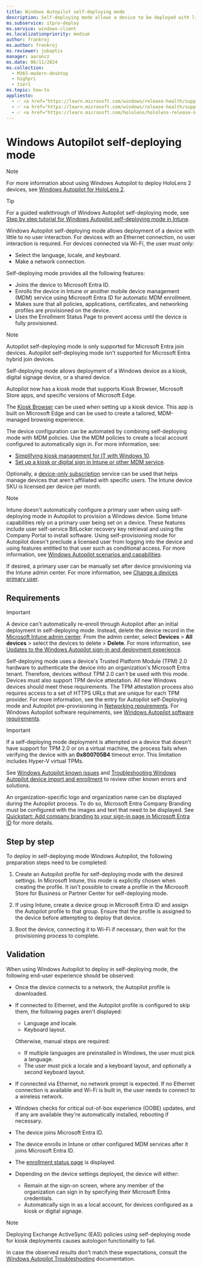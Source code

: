 ```yaml
---
title: Windows Autopilot self-deploying mode
description: Self-deploying mode allows a device to be deployed with little to no user interaction. This mode is designed to deploy Windows as a kiosk, digital signage device, or a shared device.
ms.subservice: itpro-deploy
ms.service: windows-client
ms.localizationpriority: medium
author: frankroj
ms.author: frankroj
ms.reviewer: jubaptis
manager: aaroncz
ms.date: 06/11/2024
ms.collection:
  - M365-modern-desktop
  - highpri
  - tier1
ms.topic: how-to
appliesto:
  - ✅ <a href="https://learn.microsoft.com/windows/release-health/supported-versions-windows-client" target="_blank">Windows 11</a>
  - ✅ <a href="https://learn.microsoft.com/windows/release-health/supported-versions-windows-client" target="_blank">Windows 10</a>
  - ✅ <a href="https://learn.microsoft.com/hololens/hololens-release-notes" target="_blank">Windows Holographic</a>
---
```


# Windows Autopilot self-deploying mode

> [!NOTE]
>
> For more information about using Windows Autopilot to deploy HoloLens 2 devices, see [Windows Autopilot for HoloLens 2](/hololens/hololens2-autopilot).

> [!TIP]
>
> For a guided walkthrough of Windows Autopilot self-deploying mode, see [Step by step tutorial for Windows Autopilot self-deploying mode in Intune](tutorial/self-deploying/self-deploying-workflow.md).

Windows Autopilot self-deploying mode allows deployment of a device with little to no user interaction. For devices with an Ethernet connection, no user interaction is required. For devices connected via Wi-Fi, the user must only:

- Select the language, locale, and keyboard.
- Make a network connection.

Self-deploying mode provides all the following features:

- Joins the device to Microsoft Entra ID.
- Enrolls the device in Intune or another mobile device management (MDM) service using Microsoft Entra ID for automatic MDM enrollment.
- Makes sure that all policies, applications, certificates, and networking profiles are provisioned on the device.
- Uses the Enrollment Status Page to prevent access until the device is fully provisioned.

> [!NOTE]
>
> Autopilot self-deploying mode is only supported for Microsoft Entra join devices. Autopilot self-deploying mode isn't supported for Microsoft Entra hybrid join devices.

Self-deploying mode allows deployment of a Windows device as a kiosk, digital signage device, or a shared device.

Autopilot now has a kiosk mode that supports Kiosk Browser, Microsoft Store apps, and specific versions of Microsoft Edge.

The [Kiosk Browser](https://www.microsoft.com/p/kiosk-browser/9ngb5s5xg2kp?rtc=1&activetab=pivot:overviewtab) can be used when setting up a kiosk device. This app is built on Microsoft Edge and can be used to create a tailored, MDM-managed browsing experience.

The device configuration can be automated by combining self-deploying mode with MDM policies. Use the MDM policies to create a local account configured to automatically sign in. For more information, see:

- [Simplifying kiosk management for IT with Windows 10](https://techcommunity.microsoft.com/t5/windows-it-pro-blog/simplifying-kiosk-management-for-it-with-windows-10/ba-p/187691).
- [Set up a kiosk or digital sign in Intune or other MDM service](/windows/configuration/setup-kiosk-digital-signage#set-up-a-kiosk-or-digital-sign-in-intune-or-other-mdm-service).

Optionally, a [device-only subscription](https://techcommunity.microsoft.com/t5/microsoft-endpoint-manager-blog/microsoft-intune-announces-device-only-subscription-for-shared/ba-p/280817) service can be used that helps manage devices that aren't affiliated with specific users. The Intune device SKU is licensed per device per month.

> [!NOTE]
>
> Intune doesn't automatically configure a primary user when using self-deploying mode in Autopilot to provision a Windows device. Some Intune capabilities rely on a primary user being set on a device. These features include user self-service BitLocker recovery key retrieval and using the Company Portal to install software. Using self-provisioning mode for Autopilot doesn't preclude a licensed user from logging into the device and using features entitled to that user such as conditional access. For more information, see [Windows Autopilot scenarios and capabilities](windows-autopilot-scenarios.md).
>
> If desired, a primary user can be manually set after device provisioning via the Intune admin center. For more information, see [Change a devices primary user](/mem/intune/remote-actions/find-primary-user#change-a-devices-primary-user).

## Requirements

> [!IMPORTANT]
>
> A device can't automatically re-enroll through Autopilot after an initial deployment in self-deploying mode. Instead, delete the device record in the [Microsoft Intune admin center](https://go.microsoft.com/fwlink/?linkid=2109431). From the admin center, select **Devices** > **All devices** > select the devices to delete > **Delete**. For more information, see [Updates to the Windows Autopilot sign-in and deployment experience](https://techcommunity.microsoft.com/t5/intune-customer-success/updates-to-the-windows-autopilot-sign-in-and-deployment/ba-p/2848452).

Self-deploying mode uses a device's Trusted Platform Module (TPM) 2.0 hardware to authenticate the device into an organization's Microsoft Entra tenant. Therefore, devices without TPM 2.0 can't be used with this mode. Devices must also support TPM device attestation. All new Windows devices should meet these requirements. The TPM attestation process also requires access to a set of HTTPS URLs that are unique for each TPM provider. For more information, see the entry for Autopilot self-Deploying mode and Autopilot pre-provisioning in [Networking requirements](requirements.md?tabs=networking#autopilot-self-deploying-mode-and-autopilot-pre-provisioning). For Windows Autopilot software requirements, see [Windows Autopilot software requirements](./requirements.md?tabs=software).

> [!IMPORTANT]
>
> If a self-deploying mode deployment is attempted on a device that doesn't have support for TPM 2.0 or on a virtual machine, the process fails when verifying the device with an **0x800705B4** timeout error. This limitation includes Hyper-V virtual TPMs.
>
> See [Windows Autopilot known issues](known-issues.md) and [Troubleshooting Windows Autopilot device import and enrollment](troubleshoot-faq#troubleshooting-windows-autopilot-device-import-and-enrollment) to review other known errors and solutions.

An organization-specific logo and organization name can be displayed during the Autopilot process. To do so, Microsoft Entra Company Branding must be configured with the images and text that need to be displayed. See [Quickstart: Add company branding to your sign-in page in Microsoft Entra ID](/azure/active-directory/fundamentals/customize-branding) for more details.

## Step by step

To deploy in self-deploying mode Windows Autopilot, the following preparation steps need to be completed:

1. Create an Autopilot profile for self-deploying mode with the desired settings. In Microsoft Intune, this mode is explicitly chosen when creating the profile. It isn't possible to create a profile in the Microsoft Store for Business or Partner Center for self-deploying mode.

1. If using Intune, create a device group in Microsoft Entra ID and assign the Autopilot profile to that group. Ensure that the profile is assigned to the device before attempting to deploy that device.

1. Boot the device, connecting it to Wi-Fi if necessary, then wait for the provisioning process to complete.

## Validation

When using Windows Autopilot to deploy in self-deploying mode, the following end-user experience should be observed:

- Once the device connects to a network, the Autopilot profile is downloaded.

- If connected to Ethernet, and the Autopilot profile is configured to skip them, the following pages aren't displayed:

  - Language and locale.
  - Keyboard layout.

  Otherwise, manual steps are required:

  - If multiple languages are preinstalled in Windows, the user must pick a language.
  - The user must pick a locale and a keyboard layout, and optionally a second keyboard layout.

- If connected via Ethernet, no network prompt is expected. If no Ethernet connection is available and Wi-Fi is built in, the user needs to connect to a wireless network.

- Windows checks for critical out-of-box experience (OOBE) updates, and if any are available they're automatically installed, rebooting if necessary.

- The device joins Microsoft Entra ID.

- The device enrolls in Intune or other configured MDM services after it joins Microsoft Entra ID.

- The [enrollment status page](enrollment-status.md) is displayed.

- Depending on the device settings deployed, the device will either:

  - Remain at the sign-on screen, where any member of the organization can sign in by specifying their Microsoft Entra credentials.
  - Automatically sign in as a local account, for devices configured as a kiosk or digital signage.

> [!NOTE]
>
> Deploying Exchange ActiveSync (EAS) policies using self-deploying mode for kiosk deployments causes autologon functionality to fail.

In case the observed results don't match these expectations, consult the [Windows Autopilot Troubleshooting](troubleshooting.md) documentation.
